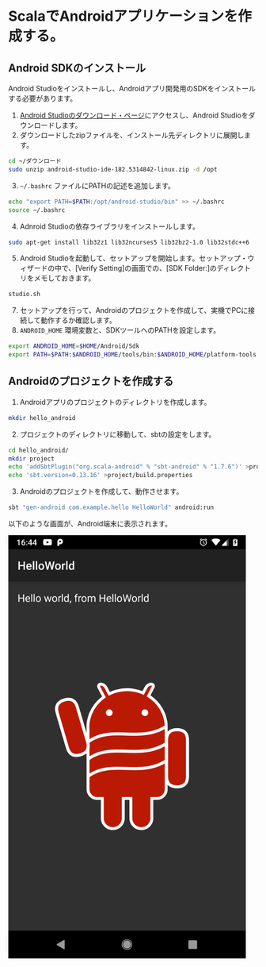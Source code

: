 # ScalaでAndroidアプリケーションを作成する。

## Android SDKのインストール

Android Studioをインストールし、Androidアプリ開発用のSDKをインストールする必要があります。

1. [Android Studioのダウンロード・ページ](https://developer.android.com/studio?hl=ja)にアクセスし、Android Studioをダウンロードします。
2. ダウンロードしたzipファイルを、インストール先ディレクトリに展開します。  
```bash
cd ~/ダウンロード
sudo unzip android-studio-ide-182.5314842-linux.zip -d /opt
```
3. `~/.bashrc` ファイルにPATHの記述を追加します。  
```bash
echo "export PATH=$PATH:/opt/android-studio/bin" >> ~/.bashrc
source ~/.bashrc
```
4. Adnroid Studioの依存ライブラリをインストールします。  
```bash
sudo apt-get install lib32z1 lib32ncurses5 lib32bz2-1.0 lib32stdc++6
```
5. Android Studioを起動して、セットアップを開始します。セットアップ・ウィザードの中で、[Verify Setting]の画面での、[SDK Folder:]のディレクトリをメモしておきます。  
```bash
studio.sh
```
7. セットアップを行って、Androidのプロジェクトを作成して、実機でPCに接続して動作するか確認します。
8. `ANDROID_HOME` 環境変数と、SDKツールへのPATHを設定します。  
```bash
export ANDROID_HOME=$HOME/Android/Sdk
export PATH=$PATH:$ANDROID_HOME/tools/bin:$ANDROID_HOME/platform-tools
```
## Androidのプロジェクトを作成する

1. Androidアプリのプロジェクトのディレクトリを作成します。  
```bash
mkdir hello_android
```

2. プロジェクトのディレクトリに移動して、sbtの設定をします。  
```bash
cd hello_android/
mkdir project
echo 'addSbtPlugin("org.scala-android" % "sbt-android" % "1.7.6")' >project/build.sbt
echo 'sbt.version=0.13.16' >project/build.properties
```

3. Androidのプロジェクトを作成して、動作させます。  
```bash
sbt "gen-android com.example.hello HelloWorld" android:run
```

以下のような画面が、Android端末に表示されます。

<img src="./images/HelloAndroid.png" width="480px">
